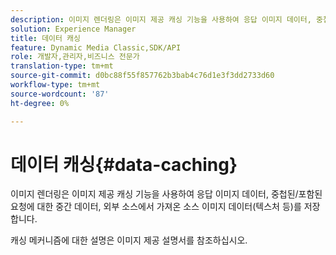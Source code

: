 ```yaml
---
description: 이미지 렌더링은 이미지 제공 캐싱 기능을 사용하여 응답 이미지 데이터, 중첩된/포함된 요청에 대한 중간 데이터, 외부 소스에서 가져온 소스 이미지 데이터(텍스처 등)를 저장합니다.
solution: Experience Manager
title: 데이터 캐싱
feature: Dynamic Media Classic,SDK/API
role: 개발자,관리자,비즈니스 전문가
translation-type: tm+mt
source-git-commit: d0bc88f55f857762b3bab4c76d1e3f3dd2733d60
workflow-type: tm+mt
source-wordcount: '87'
ht-degree: 0%

---
```



# 데이터 캐싱{#data-caching}

이미지 렌더링은 이미지 제공 캐싱 기능을 사용하여 응답 이미지 데이터, 중첩된/포함된 요청에 대한 중간 데이터, 외부 소스에서 가져온 소스 이미지 데이터(텍스처 등)를 저장합니다.

캐싱 메커니즘에 대한 설명은 이미지 제공 설명서를 참조하십시오.
